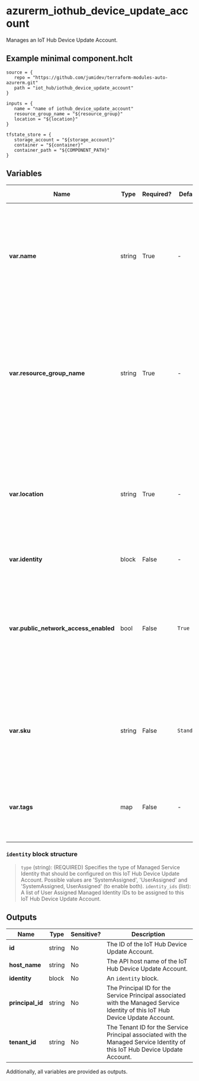 # azurerm_iothub_device_update_account

Manages an IoT Hub Device Update Account.

## Example minimal component.hclt

```hcl
source = {
   repo = "https://github.com/jumidev/terraform-modules-auto-azurerm.git" 
   path = "iot_hub/iothub_device_update_account" 
}

inputs = {
   name = "name of iothub_device_update_account" 
   resource_group_name = "${resource_group}" 
   location = "${location}" 
}

tfstate_store = {
   storage_account = "${storage_account}" 
   container = "${container}" 
   container_path = "${COMPONENT_PATH}" 
}

```

## Variables

| Name | Type | Required? |  Default  |  possible values |  Description |
| ---- | ---- | --------- |  ----------- | ----------- | ----------- |
| **var.name** | string | True | -  |  -  |  Specifies the name which should be used for this IoT Hub Device Update Account. Changing this forces a new resource to be created. | 
| **var.resource_group_name** | string | True | -  |  -  |  Specifies the name of the Resource Group where the IoT Hub Device Update Account should exist. Changing this forces a new resource to be created. | 
| **var.location** | string | True | -  |  -  |  Specifies the Azure Region where the IoT Hub Device Update Account should exist. Changing this forces a new resource to be created. | 
| **var.identity** | block | False | -  |  -  |  An `identity` block. | 
| **var.public_network_access_enabled** | bool | False | `True`  |  `true`, `false`  |  Specifies whether the public network access is enabled for the IoT Hub Device Update Account. Possible values are `true` and `false`. Defaults to `true`. | 
| **var.sku** | string | False | `Standard`  |  `Free`, `Standard`  |  Sku of the IoT Hub Device Update Account. Possible values are `Free` and `Standard`. Defaults to `Standard`. | 
| **var.tags** | map | False | -  |  -  |  A mapping of tags which should be assigned to the IoT Hub Device Update Account. | 

### `identity` block structure

>`type` (string): (REQUIRED) Specifies the type of Managed Service Identity that should be configured on this IoT Hub Device Update Account. Possible values are 'SystemAssigned', 'UserAssigned' and 'SystemAssigned, UserAssigned' (to enable both).
>`identity_ids` (list): A list of User Assigned Managed Identity IDs to be assigned to this IoT Hub Device Update Account.



## Outputs

| Name | Type | Sensitive? | Description |
| ---- | ---- | --------- | --------- |
| **id** | string | No  | The ID of the IoT Hub Device Update Account. | 
| **host_name** | string | No  | The API host name of the IoT Hub Device Update Account. | 
| **identity** | block | No  | An `identity` block. | 
| **principal_id** | string | No  | The Principal ID for the Service Principal associated with the Managed Service Identity of this IoT Hub Device Update Account. | 
| **tenant_id** | string | No  | The Tenant ID for the Service Principal associated with the Managed Service Identity of this IoT Hub Device Update Account. | 

Additionally, all variables are provided as outputs.
